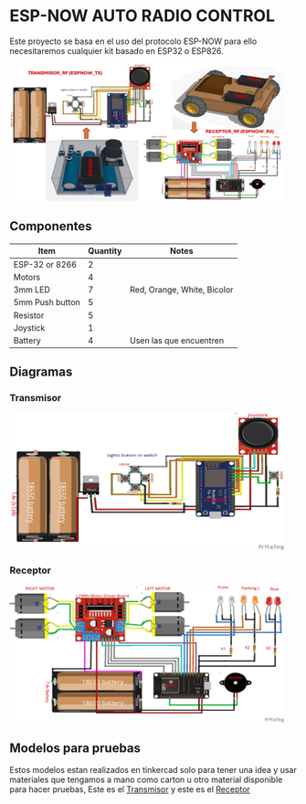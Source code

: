 # ESP-NOW AUTO RADIO CONTROL
Este proyecto se basa en el uso del protocolo ESP-NOW para ello necesitaremos cualquier kit basado en ESP32 o ESP826.

<img src="/IMAGES/MODELOS_01.jpg" width="480" height="240" alt="Receptor ESP32">

## Componentes
| Item             | Quantity | Notes                         |
| ---------------- | -------- | ----------------------------- |
| ESP-32 or 8266   | 2        |                               |
| Motors           | 4        |                               |
| 3mm LED          | 7        | Red, Orange, White, Bicolor   |
| 5mm Push button  | 5        |                               |
| Resistor         | 5        |                               | 
| Joystick         | 1        |                               |
| Battery          | 4        | Usen las que encuentren       |

## Diagramas
### Transmisor
<img src="/IMAGES/00_TX_RC_ESPNOW_CARS_ESP8266.jpg" width="480" height="240" alt="Transmisor ESP8266">

### Receptor
<img src="/IMAGES/01_RX_RC_ESPNOW_CARS_ESP32.jpg" width="480" height="240" alt="Receptor ESP32">

## Modelos para pruebas
Estos modelos estan realizados en tinkercad solo para tener una idea y usar materiales que tengamos a mano como carton u otro material disponible para hacer pruebas, Este es el <a href="https://www.tinkercad.com/things/cZZ9kkPH2MW-rcespnowtestcar-tx-24ghz" target="_blank" onclick="window.open('https://www.tinkercad.com/things/cZZ9kkPH2MW-rcespnowtestcar-tx-24ghz','Transmisor','width=600,height=400')">Transmisor</a> y este es el <a href="https://www.tinkercad.com/things/jCpGgxju4BF-rcespnowtestcar-rx-4x4" target="_blank" onclick="window.open('https://www.tinkercad.com/things/jCpGgxju4BF-rcespnowtestcar-rx-4x4','Receptor','width=600,height=400')">Receptor</a> 
